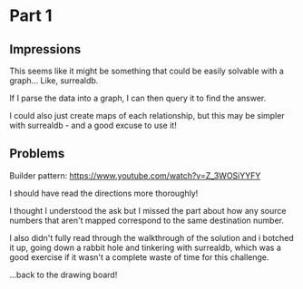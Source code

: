 # Part 1

## Impressions

This seems like it might be something that could be easily solvable with a graph... Like, surrealdb.

If I parse the data into a graph, I can then query it to find the answer.

I could also just create maps of each relationship, but this may be simpler with surrealdb - and a good excuse to use it!

## Problems

Builder pattern: https://www.youtube.com/watch?v=Z_3WOSiYYFY

I should have read the directions more thoroughly!

I thought I understood the ask but I missed the part about how any source numbers that aren't mapped correspond to the same destination number.

I also didn't fully read through the walkthrough of the solution and i botched it up, going down a rabbit hole and tinkering with surrealdb, which was a good exercise if it wasn't a complete waste of time for this challenge.

...back to the drawing board!
